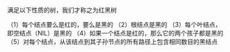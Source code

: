 满足以下性质的树，我们才称之为红黑树

（1）每个结点要么是红的，要么是黑的
（2）根结点是黑的 
（3）每个叶结点，即空结点（NIL）是黑的
（4）如果一个结点是红的，那么它的两个孩子都是黑的
（5）对每个结点，从该结点到其子孙节点的所有路径上包含相同数目的黑结点